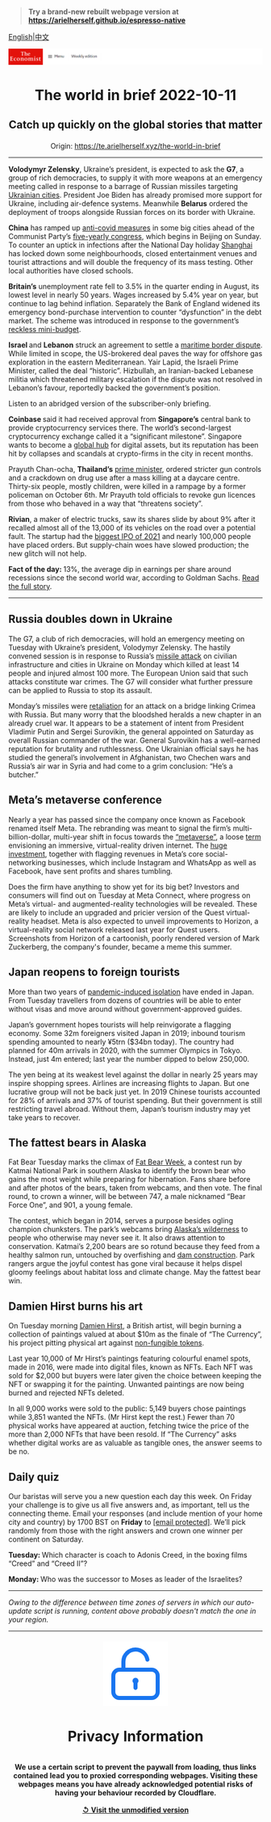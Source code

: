 > **Try a brand-new rebuilt webpage version at https://arielherself.github.io/espresso-native**

[English](https://github.com/arielherself/espresso/blob/main/README.md)|[中文](https://github-com.translate.goog/arielherself/espresso/blob/main/README.md?_x_tr_sl=en&_x_tr_tl=zh-CN&_x_tr_hl=zh-CN&_x_tr_pto=wapp)



![The Economist](menubar.png)

# <p align="center">The world in brief 2022-10-11</p>

## <p align="center">Catch up quickly on the global stories that matter</p>

<p align="center">Origin: <a href="https://te.arielherself.xyz/the-world-in-brief">https://te.arielherself.xyz/the-world-in-brief</a><hr>

<strong>Volodymyr Zelensky</strong>, Ukraine’s president, is expected to ask the <strong>G7</strong>, a group of rich democracies, to supply it with more weapons at an emergency meeting called in response to a barrage of Russian missiles targeting [Ukrainian cities](https://te.arielherself.xyz/europe/2022/10/10/russia-launches-a-wave-of-missiles-across-ukraine). President Joe Biden has already promised more support for Ukraine, including air-defence systems. Meanwhile <strong>Belarus</strong> ordered the deployment of troops alongside Russian forces on its border with Ukraine.

<strong>China</strong> has ramped up [anti-covid measures](https://te.arielherself.xyz/china/2022/09/08/public-patience-with-zero-covid-is-wearing-thin-in-china) in some big cities ahead of the Communist Party’s [five-yearly congress](https://te.arielherself.xyz/leaders/2022/09/29/how-to-make-sense-of-xi-jinping-chinas-enigmatic-ruler), which begins in Beijing on Sunday. To counter an uptick in infections after the National Day holiday [Shanghai](https://te.arielherself.xyz/china/2022/06/30/getting-around-covid-controls-in-shanghai) has locked down some neighbourhoods, closed entertainment venues and tourist attractions and will double the frequency of its mass testing. Other local authorities have closed schools.

<strong>Britain’s</strong> unemployment rate fell to 3.5% in the quarter ending in August, its lowest level in nearly 50 years. Wages increased by 5.4% year on year, but continue to lag behind inflation. Separately the Bank of England widened its emergency bond-purchase intervention to counter “dysfunction” in the debt market. The scheme was introduced in response to the government’s [reckless mini-budget](https://te.arielherself.xyz/britain/2022/09/23/britains-chancellor-offers-up-a-reckless-budget-fiscally-and-politically).

<strong>Israel </strong>and <strong>Lebanon</strong> struck an agreement to settle a [maritime border dispute](https://te.arielherself.xyz/middle-east-and-africa/2022/08/21/mediterranean-gas-sends-sparks-flying-between-lebanon-and-israel). While limited in scope, the US-brokered deal paves the way for offshore gas exploration in the eastern Mediterranean. Yair Lapid, the Israeli Prime Minister, called the deal “historic”. Hizbullah, an Iranian-backed Lebanese militia which threatened military escalation if the dispute was not resolved in Lebanon’s favour, reportedly backed the government’s position.

Listen to an abridged version of the subscriber-only briefing.

<strong>Coinbase </strong>said it had received approval from <strong>Singapore’s</strong> central bank to provide cryptocurrency services there. The world’s second-largest cryptocurrency exchange called it a “significant milestone”. Singapore wants to become a [global hub](https://te.arielherself.xyz/finance-and-economics/2022/06/29/the-battle-between-asias-financial-centres-is-heating-up) for digital assets, but its reputation has been hit by collapses and scandals at crypto-firms in the city in recent months.

Prayuth Chan-ocha, <strong>Thailand’s</strong> [prime minister](https://te.arielherself.xyz/asia/2022/08/25/thailands-constitutional-court-suspends-the-prime-minister), ordered stricter gun controls and a crackdown on drug use after a mass killing at a daycare centre. Thirty-six people, mostly children, were killed in a rampage by a former policeman on October 6th. Mr Prayuth told officials to revoke gun licences from those who behaved in a way that “threatens society”.

<strong>Rivian</strong>, a maker of electric trucks, saw its shares slide by about 9% after it recalled almost all of the 13,000 of its vehicles on the road over a potential fault. The startup had the [biggest IPO of 2021](https://te.arielherself.xyz/business/2021/09/02/an-electric-vehicle-startup-aims-for-a-stellar-valuation) and nearly 100,000 people have placed orders. But supply-chain woes have slowed production; the new glitch will not help.

<strong>Fact of the day: </strong>13%, the average dip in earnings per share around recessions since the second world war, according to Goldman Sachs. [Read the full story](https://te.arielherself.xyz/business/2022/10/09/have-profits-peaked-at-american-businesses).

----------

## Russia doubles down in Ukraine

The G7, a club of rich democracies, will hold an emergency meeting on Tuesday with Ukraine’s president, Volodymyr Zelensky. The hastily convened session is in response to Russia’s [missile attack](https://te.arielherself.xyz/europe/2022/10/10/russia-launches-a-wave-of-missiles-across-ukraine) on civilian infrastructure and cities in Ukraine on Monday which killed at least 14 people and injured almost 100 more. The European Union said that such attacks constitute war crimes. The G7 will consider what further pressure can be applied to Russia to stop its assault.

Monday’s missiles were [retaliation](https://te.arielherself.xyz/europe/2022/10/08/ukraine-braces-for-retaliation-after-an-attack-on-the-bridge-from-crimea-to-russia) for an attack on a bridge linking Crimea with Russia. But many worry that the bloodshed heralds a new chapter in an already cruel war. It appears to be a statement of intent from President Vladimir Putin and Sergei Surovikin, the general appointed on Saturday as overall Russian commander of the war. General Surovikin has a well-earned reputation for brutality and ruthlessness. One Ukrainian official says he has studied the general’s involvement in Afghanistan, two Chechen wars and Russia’s air war in Syria and had come to a grim conclusion: “He’s a butcher.”

## Meta’s metaverse conference

Nearly a year has passed since the company once known as Facebook renamed itself Meta. The rebranding was meant to signal the firm’s multi-billion-dollar, multi-year shift in focus towards the [“metaverse”](https://te.arielherself.xyz/the-economist-explains/2021/05/11/what-is-the-metaverse), a loose [term](https://te.arielherself.xyz/culture/2022/07/27/in-the-metaverse-matthew-ball-explains-where-the-idea-came-from) envisioning an immersive, virtual-reality driven internet. The [huge investment](https://te.arielherself.xyz/business/2022/02/04/metamorphosis-facebook-and-big-tech-competition), together with flagging revenues in Meta’s core social-networking businesses, which include Instagram and WhatsApp as well as Facebook, have sent profits and shares tumbling. 

Does the firm have anything to show yet for its big bet? Investors and consumers will find out on Tuesday at Meta Connect, where progress on Meta’s virtual- and augmented-reality technologies will be revealed. These are likely to include an upgraded and pricier version of the Quest virtual-reality headset. Meta is also expected to unveil improvements to Horizon, a virtual-reality social network released last year for Quest users. Screenshots from Horizon of a cartoonish, poorly rendered version of Mark Zuckerberg, the company&#x27;s founder, became a meme this summer.

## Japan reopens to foreign tourists

More than two years of [pandemic-induced isolation](https://te.arielherself.xyz/asia/2022/07/07/what-pandemic-border-closures-say-about-japans-view-of-outsiders) have ended in Japan. From Tuesday travellers from dozens of countries will be able to enter without visas and move around without government-approved guides. 

Japan’s government hopes tourists will help reinvigorate a flagging economy. Some 32m foreigners visited Japan in 2019; inbound tourism spending amounted to nearly ¥5trn ($34bn today). The country had planned for 40m arrivals in 2020, with the summer Olympics in Tokyo. Instead, just 4m entered; last year the number dipped to below 250,000.

The yen being at its weakest level against the dollar in nearly 25 years may inspire shopping sprees. Airlines are increasing flights to Japan. But one lucrative group will not be back just yet. In 2019 Chinese tourists accounted for 28% of arrivals and 37% of tourist spending. But their government is still restricting travel abroad. Without them, Japan’s tourism industry may yet take years to recover.

## The fattest bears in Alaska

Fat Bear Tuesday marks the climax of [Fat Bear Week](https://te.arielherself.xyz/united-states/2022/10/04/alaskas-fat-bear-week-proves-conservation-can-be-joyful), a contest run by Katmai National Park in southern Alaska to identify the brown bear who gains the most weight while preparing for hibernation. Fans share before and after photos of the bears, taken from webcams, and then vote. The final round, to crown a winner, will be between 747, a male nicknamed “Bear Force One”, and 901, a young female. 

The contest, which began in 2014, serves a purpose besides ogling champion chunksters. The park’s webcams bring [Alaska’s wilderness](https://te.arielherself.xyz/essay/2022/09/08/the-alaskan-wilderness-reveals-the-past-and-the-future) to people who otherwise may never see it. It also draws attention to conservation. Katmai’s 2,200 bears are so rotund because they feed from a healthy salmon run, untouched by overfishing and [dam construction](https://te.arielherself.xyz/united-states/2021/07/08/in-the-pacific-north-west-hydroelectric-dams-are-being-removed). Park rangers argue the joyful contest has gone viral because it helps dispel gloomy feelings about habitat loss and climate change. May the fattest bear win.

## Damien Hirst burns his art

On Tuesday morning [Damien Hirst](https://te.arielherself.xyz/books-and-arts/2017/04/15/damien-hirsts-new-art-is-exquisitely-crafted), a British artist, will begin burning a collection of paintings valued at about $10m as the finale of “The Currency”, his project pitting physical art against [non-fungible tokens](https://te.arielherself.xyz/the-economist-explains/2021/10/12/what-is-an-nft).

Last year 10,000 of Mr Hirst’s paintings featuring colourful enamel spots, made in 2016, were made into digital files, known as NFTs. Each NFT was sold for $2,000 but buyers were later given the choice between keeping the NFT or swapping it for the painting. Unwanted paintings are now being burned and rejected NFTs deleted.  
  
 In all 9,000 works were sold to the public: 5,149 buyers chose paintings while 3,851 wanted the NFTs. (Mr Hirst kept the rest.) Fewer than 70 physical works have appeared at auction, fetching twice the price of the more than 2,000 NFTs that have been resold. If “The Currency” asks whether digital works are as valuable as tangible ones, the answer seems to be no.

## Daily quiz

Our baristas will serve you a new question each day this week. On Friday your challenge is to give us all five answers and, as important, tell us the connecting theme. Email your responses (and include mention of your home city and country) by 1700 BST on <strong>Friday</strong> to [<span class="__cf_email__" data-cfemail="7d2c081407380e0d0f180e0e123d181e12131210140e09531e1210">[email&#160;protected]</span>](https://mail.google.com/mail/?view=cm&amp;fs=1&amp;tf=1&amp;to=QuizEspresso@te.arielherself.xyz). We’ll pick randomly from those with the right answers and crown one winner per continent on Saturday.

<strong>Tuesday: </strong>Which character is coach to Adonis Creed, in the boxing films “Creed” and “Creed II”?  
  
<strong>Monday: </strong>Who was the successor to Moses as leader of the Israelites?

----------

*Owing to the difference between time zones of servers in which our auto-update script is running, content above probably doesn't match the one in your region.*

|<br><div align="center"><img src="unlock.png" /><h1>Privacy Information</h1></div></br>We use a certain script to prevent the paywall from loading, thus links contained lead you to proxied corresponding webpages. Visiting these webpages means you have already acknowledged potential risks of having your behaviour recorded by Cloudflare.<br><br>[&#x21BA; Visit the unmodified version](README.raw.md)<br><br>|
|-----|
